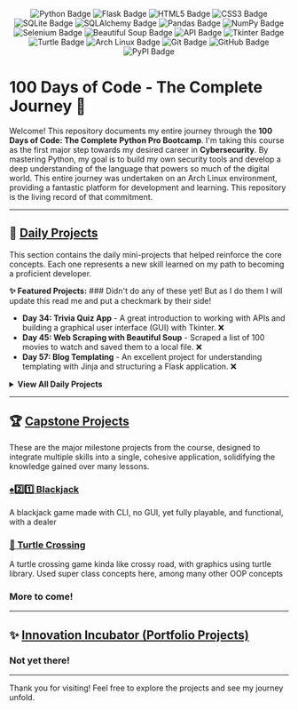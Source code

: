 <p align="center">
  <img src="https://img.shields.io/badge/Python-3776AB?style=for-the-badge&logo=python&logoColor=white" alt="Python Badge">
  <img src="https://img.shields.io/badge/Flask-000000?style=for-the-badge&logo=flask&logoColor=white" alt="Flask Badge">
  <img src="https://img.shields.io/badge/HTML5-E34F26?style=for-the-badge&logo=html5&logoColor=white" alt="HTML5 Badge">
  <img src="https://img.shields.io/badge/CSS3-1572B6?style=for-the-badge&logo=css3&logoColor=white" alt="CSS3 Badge">

  <img src="https://img.shields.io/badge/SQLite-003B57?style=for-the-badge&logo=sqlite&logoColor=white" alt="SQLite Badge">
  <img src="https://img.shields.io/badge/SQLAlchemy-D71F00?style=for-the-badge&logo=sqlalchemy&logoColor=white" alt="SQLAlchemy Badge">
  
  <img src="https://img.shields.io/badge/Pandas-150458?style=for-the-badge&logo=pandas&logoColor=white" alt="Pandas Badge">
  <img src="https://img.shields.io/badge/Numpy-013243?style=for-the-badge&logo=numpy&logoColor=white" alt="NumPy Badge">
  <img src="https://img.shields.io/badge/Selenium-43B02A?style=for-the-badge&logo=selenium&logoColor=white" alt="Selenium Badge">
  <img src="https://img.shields.io/badge/Beautiful_Soup-BEA65D?style=for-the-badge" alt="Beautiful Soup Badge">

  <img src="https://img.shields.io/badge/API-20232A?style=for-the-badge&logo=json&logoColor=white" alt="API Badge">
  <img src="https://img.shields.io/badge/Tkinter-2C598C?style=for-the-badge" alt="Tkinter Badge">
  <img src="https://img.shields.io/badge/Turtle-86B44B?style=for-the-badge" alt="Turtle Badge">

  <img src="https://img.shields.io/badge/Arch_Linux-1793D1?style=for-the-badge&logo=archlinux&logoColor=white" alt="Arch Linux Badge">
  <img src="https://img.shields.io/badge/Git-F05032?style=for-the-badge&logo=git&logoColor=white" alt="Git Badge">
  <img src="https://img.shields.io/badge/GitHub-181717?style=for-the-badge&logo=github&logoColor=white" alt="GitHub Badge">
  <img src="https://img.shields.io/badge/PyPI-3775A9?style=for-the-badge&logo=pypi&logoColor=white" alt="PyPI Badge">
</p>

# 100 Days of Code - The Complete Journey 🚀

Welcome! This repository documents my entire journey through the **100 Days of Code: The Complete Python Pro Bootcamp**. I'm taking this course as the first major step towards my desired career in **Cybersecurity**. By mastering Python, my goal is to build my own security tools and develop a deep understanding of the language that powers so much of the digital world. This entire journey was undertaken on an Arch Linux environment, providing a fantastic platform for development and learning. This repository is the living record of that commitment.

---

## 📂 [Daily Projects](./Daily%20Projects/)

This section contains the daily mini-projects that helped reinforce the core concepts. Each one represents a new skill learned on my path to becoming a proficient developer.

**✨ Featured Projects:** ### Didn't do any of these yet! But as I do them I will update this read me and put a checkmark by their side!
* **Day 34: Trivia Quiz App** - A great introduction to working with APIs and building a graphical user interface (GUI) with Tkinter. ❌
* **Day 45: Web Scraping with Beautiful Soup** - Scraped a list of 100 movies to watch and saved them to a local file. ❌
* **Day 57: Blog Templating** - An excellent project for understanding templating with Jinja and structuring a Flask application. ❌

<details>
<summary><strong>View All Daily Projects</strong></summary>

* [Day 5: Password Generator](./Daily%20Projects/Day5/PasswordGenerator.py)
* [Day 6: Hurdle Solutions](./Daily%20Projects/Day6/)
* [Day 7: Hangman Game](./Daily%20Projects/Day7/hangman.py)
* [Day 8: Caesar Cypher](./Daily%20Projects/Day8/CaesarCypher.py)
* [Day 9: Secret Bid](./Daily%20Projects/Day9/secretbidproject.py)
* [Day 10: Calculator](./Daily%20Projects/Day10/calculator.py)
* [Day 12: Number Guessing game](./Daily%20Projects/Day12/numberguessinggame.py)
* [Day 14: Higher lower game](./Daily%20Projects/Day14/higherlower.py)
* [Day 15: Coffee Machine](./Daily%20Projects/Day15/coffemachine.py)
* [Day 16: Coffee Machine but OOP](./Daily%20Projects/Day16)
* [Day 20-21: Snake Game](./Daily%20Projects/Day21-22)
* [Day 22: Pong Game](./Daily%20Projects/Day22)
* [Day 24: Mail Merge](./Daily%20Projects/day%2024/mail-merge)
* [Day 25: Guess the country game and squirrel data census](./Daily%20Projects/day25)
  </details>

---

## 🏆 [Capstone Projects](./Capstone%20Projects/)

These are the major milestone projects from the course, designed to integrate multiple skills into a single, cohesive application, solidifying the knowledge gained over many lessons.

### [♠2️⃣1️⃣ Blackjack](./Capstone%20Projects/day-11-capstone/blackjack.py)
A blackjack game made with CLI, no GUI, yet fully playable, and functional, with a dealer

### [🐢 Turtle Crossing](./Capstone%20Projects/turtle-crossing)
A turtle crossing game kinda like crossy road, with graphics using turtle library. Used super class concepts here, among many other OOP concepts

### More to come!

---

## ✨ [Innovation Incubator (Portfolio Projects)](./portfolio-projects/)

### Not yet there!

---

Thank you for visiting! Feel free to explore the projects and see my journey unfold.
